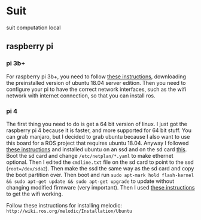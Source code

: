 # Suit

suit computation local

## raspberry pi

### pi 3b+

For raspberry pi 3b+, you need to follow [these instructions](https://ubuntu.com/download/iot/raspberry-pi-2-3), downloading the preinstalled version of ubuntu 18.04 server edition. Then you need to configure your pi to have the correct network interfaces, such as the wifi network with internet connection, so that you can install ros.

### pi 4

The first thing you need to do is get a 64 bit version of linux. I just got the raspberry pi 4 because it is faster, and more supported for 64 bit stuff. You can grab manjaro, but I decided to grab ubuntu because I also want to use this board for a ROS project that requires ubuntu 18.04. Anyway I followed [these instructions](https://jamesachambers.com/raspberry-pi-ubuntu-server-18-04-2-installation-guide/) and installed ubuntu on an ssd and on the sd card [this](https://github.com/TheRemote/Ubuntu-Server-raspi4-unofficial/releases). Boot the sd card and change `/etc/netplan/*.yaml` to make ethernet optional. Then I edited the `cmdline.txt` file on the sd card to point to the ssd (`root=/dev/sda2`). Then make the ssd the same way as the sd card and copy the boot partition over. Then boot and run `sudo apt-mark hold flash-kernel && sudo apt-get update && sudo apt-get upgrade` to update without changing modified firmware (very important). Then I used [these instructions](https://raspberrypi.stackexchange.com/a/98636) to get the wifi working.

Follow these instructions for installing melodic: `http://wiki.ros.org/melodic/Installation/Ubuntu`
